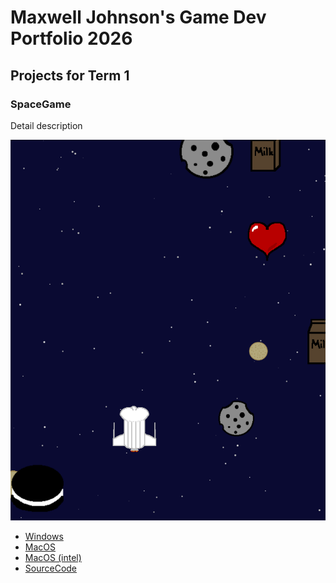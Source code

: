 # Maxwell Johnson's Game Dev Portfolio 2026

## Projects for Term 1

### SpaceGame

Detail description

![Running Game](https://github.com/MaxJ-Bastion/PortfolioGameDev1/blob/main/images/SpaceGame01.png?raw=true)

* [Windows](https://github.com/MaxJ-Bastion/PortfolioGameDev1/blob/main/src/SpaceGame/windows-amd64.zip)
* [MacOS](https://github.com/MaxJ-Bastion/PortfolioGameDev1/blob/main/src/SpaceGame/macos-aarch64.zip)
* [MacOS (intel)]((https://github.com/MaxJ-Bastion/PortfolioGameDev1/blob/main/src/SpaceGame/macos-x86_64.zip))
* [SourceCode](https://github.com/MaxJ-Bastion/PortfolioGameDev1/tree/main/src/SpaceGame)
